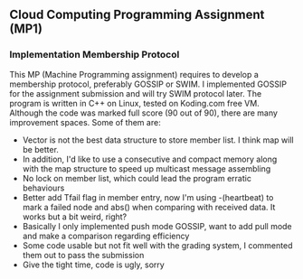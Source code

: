 ## Cloud Computing Programming Assignment (MP1)
### Implementation Membership Protocol
This MP (Machine Programming assignment) requires to develop a membership protocol, preferably GOSSIP or SWIM. I implemented GOSSIP for the assignment submission and will try SWIM protocol later.
The program is written in C++ on Linux, tested on Koding.com free VM. Although the code was marked full score (90 out of 90), there are many improvement spaces. Some of them are:
* Vector is not the best data structure to store member list. I think map will be better. 
* In addition, I'd like to use a consecutive and compact memory along with the map structure to speed up multicast message assembling
* No lock on member list, which could lead the program erratic behaviours
* Better add Tfail flag in member entry, now I'm using -(heartbeat) to mark a failed node and abs() when comparing with received data. It works but a bit weird, right?
* Basically I only implemented push mode GOSSIP, want to add pull mode and make a comparison regarding efficiency 
* Some code usable but not fit well with the grading system, I commented them out to pass the submission
* Give the tight time, code is ugly, sorry
